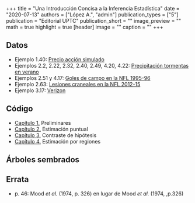 +++
title = "Una Introducción Concisa a la Inferencia Estadística"
date = "2020-07-13"
authors = ["López A.", "admin"]
publication_types = ["5"]
publication = "Editorial UPTC"
publication_short = ""
image_preview = ""
math = true
highlight = true
[header]
image = ""
caption = ""
+++

## Datos

* Ejemplo 1.40: [Precio acción simulado](https://alexrojas.netlify.com/Data/Inf/PrecioAccionSimulado.csv)
* Ejemplos 2.2, 2.22, 2.32, 2.40, 2.49, 4.20, 4.22: [Precipitación tormentas en verano](https://alexrojas.netlify.com/Data/Inf/LluviaIllinois.csv)
* Ejemplos 2.51 y 4.17: [Goles de campo en la NFL 1995-96](https://alexrojas.netlify.com/Data/Inf/nflK.csv)
* Ejemplo 2.63: [Lesiones craneales en la NFL 2012-15](https://alexrojas.netlify.com/Data/Inf/NFL.csv)
* Ejemplo 3.17: [Verizon](https://alexrojas.netlify.com/Data/Inf/Verizon.csv)

## Código

* [Capítulo 1.](https://alexrojas.netlify.com/code/Inf/Infcap1.R) Preliminares
* [Capítulo 2.](https://alexrojas.netlify.com/code/Inf/Infcap2.R) Estimación puntual
* [Capítulo 3.](https://alexrojas.netlify.com/code/Inf/Infcap3.R) Contraste de hipótesis
* [Capítulo 4.](https://alexrojas.netlify.com/code/Inf/Infcap4.R) Estimación por regiones

## Árboles sembrados

## Errata

* p. 46: Mood *et al.* (1974, p. 326) en lugar de Mood *et al.* (1974, ,p.326)
